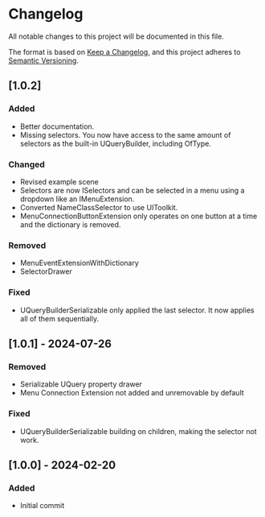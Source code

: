 # Changelog

All notable changes to this project will be documented in this file.

The format is based on [Keep a Changelog](https://keepachangelog.com/en/1.1.0/),
and this project adheres to [Semantic Versioning](https://semver.org/spec/v2.0.0.html).

## [1.0.2]

### Added
- Better documentation.
- Missing selectors. You now have access to the same amount of selectors as the built-in UQueryBuilder, including OfType.

### Changed
- Revised example scene 
- Selectors are now ISelectors and can be selected in a menu using a dropdown like an IMenuExtension. 
- Converted NameClassSelector to use UIToolkit.
- MenuConnectionButtonExtension only operates on one button at a time and the dictionary is removed.

### Removed
- MenuEventExtensionWithDictionary
- SelectorDrawer

### Fixed
- UQueryBuilderSerializable only applied the last selector. It now applies all of them sequentially.

## [1.0.1] - 2024-07-26

### Removed 
- Serializable UQuery property drawer
- Menu Connection Extension not added and unremovable by default

### Fixed 
- UQueryBuilderSerializable building on children, making the selector not work.

## [1.0.0] - 2024-02-20

### Added
- Initial commit
